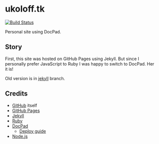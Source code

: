 # ukoloff.tk

[![Build Status](https://travis-ci.org/ukoloff/ukoloff.tk.svg?branch=master)](https://travis-ci.org/ukoloff/ukoloff.tk)

Personal site using DocPad.

## Story

First, this site was hosted on GitHub Pages using Jekyll.
But since I personally prefer JavaScript to Ruby I was happy
to switch to DocPad. Her it is!

Old version is in [jekyll](../../tree/jekyll/) branch.

## Credits

  * [GitHub](https://github.com/) itself
  * [GitHub Pages](https://pages.github.com/)
  * [Jekyll](https://jekyllrb.com/)
  * [Ruby](https://www.ruby-lang.org/)
  * [DocPad](http://docpad.org/)
    + [Deploy guide](http://docpad.org/docs/deploy/)
  * [Node.js](https://nodejs.org/)
